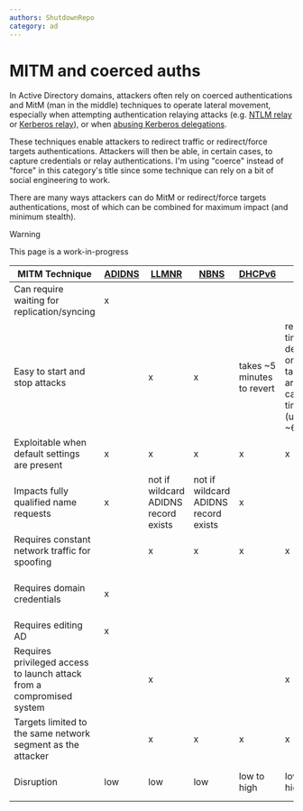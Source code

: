 ```yaml
---
authors: ShutdownRepo
category: ad
---
```


# MITM and coerced auths

In Active Directory domains, attackers often rely on coerced authentications and MitM (man in the middle) techniques to operate lateral movement, especially when attempting authentication relaying attacks (e.g. [NTLM relay](../ntlm/relay.md) or [Kerberos relay](../kerberos/relay.md)), or when [abusing Kerberos delegations](../kerberos/delegations/).

These techniques enable attackers to redirect traffic or redirect/force targets authentications. Attackers will then be able, in certain cases, to capture credentials or relay authentications. I'm using "coerce" instead of "force" in this category's title since some technique can rely on a bit of social engineering to work.

There are many ways attackers can do MitM or redirect/force targets authentications, most of which can be combined for maximum impact (and minimum stealth).

> [!WARNING]
> This page is a work-in-progress

| MITM Technique | [ADIDNS](adidns-spoofing.md) | [LLMNR](llmnr-nbtns-mdns-spoofing.md) | [NBNS](../../recon/nbt-ns.md) | [DHCPv6](dhcpv6-spoofing.md) | [ARP](arp-poisoning.md) | [DNS](dns-spoofing.md) | [WPAD](wpad-spoofing.md) | [PrinterBug](ms-rprn.md) | [PrivExchange](../exchange-services/privexchange.md) |
| --------------------------------------------------------------------- | -------------------------- | ------------------------------------ | ------------------------------------ | --------------------------- | ------------------------------------------------------------------ | ---------------------- | ------------------------ | ------------------------ | -------------------------------- |
| Can require waiting for replication/syncing | x | | | | | | | | |
| Easy to start and stop attacks | | x | x | takes \~5 minutes to revert | revert time depends on targets arp cache timeout (usually \~60 sec | x | x | x | x |
| Exploitable when default settings are present | x | x | x | x | x | x | x | x | up to 2019 |
| Impacts fully qualified name requests | x | not if wildcard ADIDNS record exists | not if wildcard ADIDNS record exists | x | | x | | | |
| Requires constant network traffic for spoofing | | x | x | x | x | x | x | | |
| Requires domain credentials | x | | | | | | | x | requires emails-capable account |
| Requires editing AD | x | | | | | | | | |
| Requires privileged access to launch attack from a compromised system | | x | | | x | x | | | |
| Targets limited to the same network segment as the attacker | | x | x | x | x | | | x | x |
| Disruption | low | low | low | low to high | low to high | low to high | low to high | none | none |